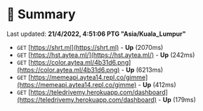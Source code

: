 # 📖 Summary
Last updated: **21/4/2022, 4:51:06 PTG "Asia/Kuala_Lumpur"**

- `GET` [https://shrt.ml](https://shrt.ml) - **Up** (2070ms)
- `GET` [https://hst.aytea.ml/](https://hst.aytea.ml/) - **Up** (242ms)
- `GET` [https://color.aytea.ml/4b31d6.png](https://color.aytea.ml/4b31d6.png) - **Up** (6213ms)
- `GET` [https://memeapi.aytea14.repl.co/gimme](https://memeapi.aytea14.repl.co/gimme) - **Up** (412ms)
- `GET` [https://teledrivemy.herokuapp.com/dashboard](https://teledrivemy.herokuapp.com/dashboard) - **Up** (179ms)
